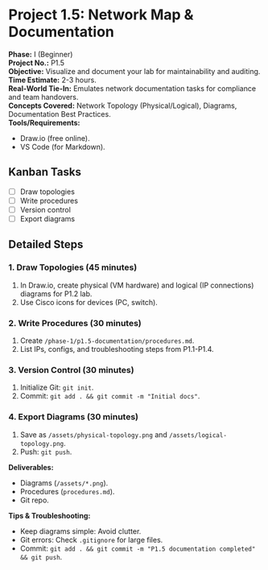 # Project 1.5: Network Map & Documentation

**Phase:** I (Beginner)  
**Project No.:** P1.5  
**Objective:** Visualize and document your lab for maintainability and auditing.  
**Time Estimate:** 2-3 hours.  
**Real-World Tie-In:** Emulates network documentation tasks for compliance and team handovers.  
**Concepts Covered:** Network Topology (Physical/Logical), Diagrams, Documentation Best Practices.  
**Tools/Requirements:** 
- Draw.io (free online).
- VS Code (for Markdown).

## Kanban Tasks
- [ ] Draw topologies
- [ ] Write procedures
- [ ] Version control
- [ ] Export diagrams

## Detailed Steps

### 1. Draw Topologies (45 minutes)
1. In Draw.io, create physical (VM hardware) and logical (IP connections) diagrams for P1.2 lab.
2. Use Cisco icons for devices (PC, switch).

### 2. Write Procedures (30 minutes)
1. Create `/phase-1/p1.5-documentation/procedures.md`.
2. List IPs, configs, and troubleshooting steps from P1.1-P1.4.

### 3. Version Control (30 minutes)
1. Initialize Git: `git init`.
2. Commit: `git add . && git commit -m "Initial docs"`.

### 4. Export Diagrams (30 minutes)
1. Save as `/assets/physical-topology.png` and `/assets/logical-topology.png`.
2. Push: `git push`.

**Deliverables:** 
- Diagrams (`/assets/*.png`).
- Procedures (`procedures.md`).
- Git repo.

**Tips & Troubleshooting:** 
- Keep diagrams simple: Avoid clutter.
- Git errors: Check `.gitignore` for large files.
- Commit: `git add . && git commit -m "P1.5 documentation completed" && git push`.